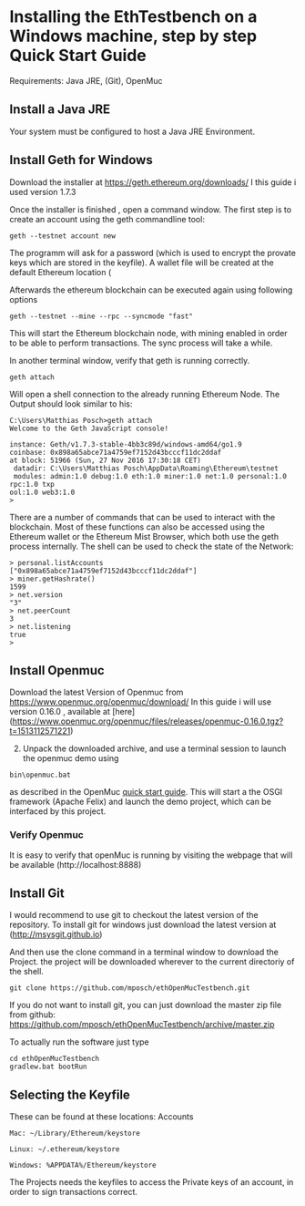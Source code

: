 # Installing the EthTestbench on a Windows machine, step by step Quick Start Guide
Requirements: Java JRE, (Git), OpenMuc

## Install a Java JRE
 
Your system must be configured to host a Java JRE Environment. 
 


## Install Geth for Windows

Download the installer at https://geth.ethereum.org/downloads/
I this guide i used version 1.7.3

Once the installer is finished , open a command window. The first step is to create an account using the geth commandline tool:
```
geth --testnet account new
```
The programm will ask for a password (which is used to encrypt the provate keys which are stored in the keyfile). A wallet file will be created at the default Ethereum location (

 Afterwards the ethereum blockchain can be executed again using following options
```
geth --testnet --mine --rpc --syncmode "fast"
```
This will start the Ethereum blockchain node, with mining enabled in order to be able to perform transactions. The sync process will take a while. 

In another terminal window, verify that geth is running correctly. 
```
geth attach
```
Will open a shell connection to the already running Ethereum Node. The Output should look similar to his:
```
C:\Users\Matthias Posch>geth attach
Welcome to the Geth JavaScript console!

instance: Geth/v1.7.3-stable-4bb3c89d/windows-amd64/go1.9
coinbase: 0x898a65abce71a4759ef7152d43bcccf11dc2ddaf
at block: 51966 (Sun, 27 Nov 2016 17:30:18 CET)
 datadir: C:\Users\Matthias Posch\AppData\Roaming\Ethereum\testnet
 modules: admin:1.0 debug:1.0 eth:1.0 miner:1.0 net:1.0 personal:1.0 rpc:1.0 txp
ool:1.0 web3:1.0
>
```
There are a number of commands that can be used to interact with the blockchain. Most of these functions can also be accessed using the Ethereum wallet or the Ethereum Mist Browser, which both use the geth process internally. The shell can be used to check the state of the Network:
```
> personal.listAccounts
["0x898a65abce71a4759ef7152d43bcccf11dc2ddaf"]
> miner.getHashrate()
1599
> net.version
"3"
> net.peerCount
3
> net.listening
true
>
```


## Install Openmuc

Download the latest Version of Openmuc from https://www.openmuc.org/openmuc/download/
In this guide i will use version 0.16.0 , available at [here] (https://www.openmuc.org/openmuc/files/releases/openmuc-0.16.0.tgz?t=1513112571221)

2) Unpack the downloaded archive, and use a terminal session to launch the openmuc demo using 
```
bin\openmuc.bat
```
as described in the OpenMuc [quick start guide](https://www.openmuc.org/openmuc/user-guide/#_quick_start). 
This will start a the OSGI framework (Apache Felix) and launch the demo project, which can be interfaced by this project.
### Verify Openmuc
It is easy to verify that openMuc is running by visiting the webpage that will be available (http://localhost:8888)


## Install Git

I would recommend to use git to checkout the latest version of the repository. To install git for windows just download the latest version at (http://msysgit.github.io)

And then use the clone command in a terminal window to download the Project. the project will be downloaded wherever to the current directoriy of the shell. 
```
git clone https://github.com/mposch/ethOpenMucTestbench.git
```
If you do not want to install git, you can just download the master zip file from github: https://github.com/mposch/ethOpenMucTestbench/archive/master.zip

To actually run the software just type
```
cd ethOpenMucTestbench
gradlew.bat bootRun
```
## Selecting the Keyfile

These can be found at these locations:
Accounts

    Mac: ~/Library/Ethereum/keystore

    Linux: ~/.ethereum/keystore

    Windows: %APPDATA%/Ethereum/keystore

The Projects needs the keyfiles to access the Private keys of an account, in order to sign transactions correct. 

